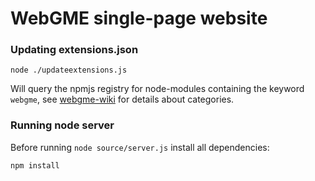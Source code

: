 WebGME single-page website
=========================

### Updating extensions.json
```
node ./updateextensions.js
```

Will query the npmjs registry for node-modules containing the keyword `webgme`, see [webgme-wiki](https://github.com/webgme/webgme/wiki/Publish-Extensions) for details about categories.



### Running node server

Before running `node source/server.js` install all dependencies:
```
npm install
```